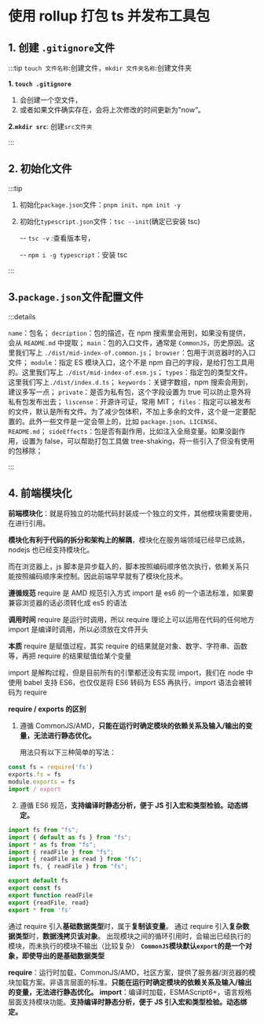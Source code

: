 # 使用 rollup 打包 ts 并发布工具包

## 1. 创建 `.gitignore`文件

:::tip `touch 文件名称`:创建文件，`mkdir 文件夹名称`:创建文件夹

**1. `touch .gitignore`**

1. 会创建一个空文件，
2. 或者如果文件确实存在，会将上次修改的时间更新为"now“。

**2.`mkdir src`**: 创建`src文件夹`

:::

## 2. 初始化文件

:::tip

1. 初始化`package.json`文件：`pnpm init`、`npm init -y`
2. 初始化`typescript.json`文件：`tsc --init`(确定已安装 tsc)

   -- `tsc -v` :查看版本号，

   -- `npm i -g typescript`：安装 tsc

:::

## 3.`package.json`文件配置文件

:::details

`name`：包名；
`decription`：包的描述，在 npm 搜索里会用到，如果没有提供，会从 `README.md` 中提取；
`main`：包的入口文件，通常是 `CommonJS`，历史原因。这里我们写上 `./dist/mid-index-of.common.js`；
`browser`：包用于浏览器时的入口文件；
`module`：指定 ES 模块入口，这个不是 npm 自己的字段，是给打包工具用的。这里我们写上 `./dist/mid-index-of.esm.js`；
`types`：指定包的类型文件。这里我们写上`./dist/index.d.ts`；
`keywords`：关键字数组，npm 搜索会用到，建议多写一点；
`private`：是否为私有包，这个字段设置为 true 可以防止意外将私有包发布出去；
`liscense`：开源许可证，常用 MIT；
`files`：指定可以被发布的文件，默认是所有文件。为了减少包体积，不加上多余的文件，这个是一定要配置的。此外一些文件是一定会带上的，比如 `package.json`、`LICENSE`、`README.md`；
`sideEffects`：包是否有副作用，比如注入全局变量。如果没副作用，设置为 false，可以帮助打包工具做 tree-shaking，将一些引入了但没有使用的包移除；

:::

## 4. 前端模块化

**前端模块化**：就是将独立的功能代码封装成一个独立的文件，其他模块需要使用，在进行引用。

**模块化有利于代码的拆分和架构上的解耦**，模块化在服务端领域已经早已成熟，nodejs 也已经支持模块化。

而在浏览器上，js 脚本是异步载入的，脚本按照编码顺序依次执行，依赖关系只能按照编码顺序来控制。因此前端早早就有了模块化技术。

**遵循规范**
require 是 AMD 规范引入方式
import 是 es6 的一个语法标准，如果要兼容浏览器的话必须转化成 es5 的语法

**调用时间**
require 是运行时调用，所以 require 理论上可以运用在代码的任何地方
import 是编译时调用，所以必须放在文件开头

**本质**
require 是赋值过程，其实 require 的结果就是对象、数字、字符串、函数等，再把 require 的结果赋值给某个变量

import 是解构过程，但是目前所有的引擎都还没有实现 import，我们在 node 中使用 babel 支持 ES6，也仅仅是将 ES6 转码为 ES5 再执行，import 语法会被转码为 require

**require / exports 的区别**

1. 遵循 CommonJS/AMD，**只能在运行时确定模块的依赖关系及输入/输出的变量，无法进行静态优化。**

   用法只有以下三种简单的写法：

```js
const fs = require('fs')
exports.fs = fs
module.exports = fs
import / export
```

2. 遵循 ES6 规范，**支持编译时静态分析，便于 JS 引入宏和类型检验。动态绑定。**

```js
import fs from "fs";
import { default as fs } from "fs";
import * as fs from "fs";
import { readFile } from "fs";
import { readFile as read } from "fs";
import fs, { readFile } from "fs";
```

```js
export default fs
export const fs
export function readFile
export {readFile, read}
export * from 'fs'
```

通过 require 引入**基础数据类型**时，属于**复制该变量**。
通过 require 引入**复杂数据类型**时，**数据浅拷贝该对象**。
出现模块之间的循环引用时，会输出已经执行的模块，而未执行的模块不输出（比较复杂）
**`CommonJS`模块默认`export`的是一个对象，即使导出的是基础数据类型**

**require**：运行时加载，CommonJS/AMD，社区方案，提供了服务器/浏览器的模块加载方案。非语言层面的标准。**只能在运行时确定模块的依赖关系及输入/输出的变量，无法进行静态优化。**
**import**：编译时加载，ESMAScript6+，语言规格层面支持模块功能。**支持编译时静态分析，便于 JS 引入宏和类型检验。动态绑定。**
